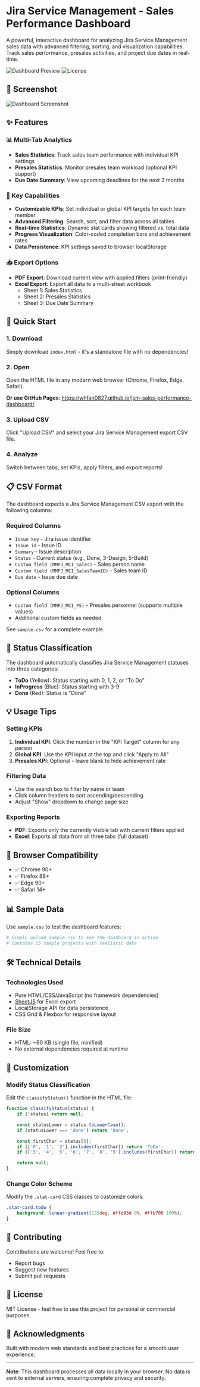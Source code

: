 # Jira Service Management - Sales Performance Dashboard

A powerful, interactive dashboard for analyzing Jira Service Management sales data with advanced filtering, sorting, and visualization capabilities. Track sales performance, presales activities, and project due dates in real-time.

![Dashboard Preview](https://img.shields.io/badge/Status-Active-success)
![License](https://img.shields.io/badge/License-MIT-blue)

## 📸 Screenshot

![Dashboard Screenshot](screenshot.png)

## ✨ Features

### 📊 Multi-Tab Analytics
- **Sales Statistics**: Track sales team performance with individual KPI settings
- **Presales Statistics**: Monitor presales team workload (optional KPI support)
- **Due Date Summary**: View upcoming deadlines for the next 3 months

### 🎯 Key Capabilities
- **Customizable KPIs**: Set individual or global KPI targets for each team member
- **Advanced Filtering**: Search, sort, and filter data across all tables
- **Real-time Statistics**: Dynamic stat cards showing filtered vs. total data
- **Progress Visualization**: Color-coded completion bars and achievement rates
- **Data Persistence**: KPI settings saved to browser localStorage

### 📥 Export Options
- **PDF Export**: Download current view with applied filters (print-friendly)
- **Excel Export**: Export all data to a multi-sheet workbook
  - Sheet 1: Sales Statistics
  - Sheet 2: Presales Statistics
  - Sheet 3: Due Date Summary

## 🚀 Quick Start

### 1. Download
Simply download `index.html` - it's a standalone file with no dependencies!

### 2. Open
Open the HTML file in any modern web browser (Chrome, Firefox, Edge, Safari).

**Or use GitHub Pages**: https://whfan0827.github.io/jsm-sales-performance-dashboard/

### 3. Upload CSV
Click "Upload CSV" and select your Jira Service Management export CSV file.

### 4. Analyze
Switch between tabs, set KPIs, apply filters, and export reports!

## 📋 CSV Format

The dashboard expects a Jira Service Management CSV export with the following columns:

### Required Columns
- `Issue key` - Jira issue identifier
- `Issue id` - Issue ID
- `Summary` - Issue description
- `Status` - Current status (e.g., Done, 3-Design, 5-Build)
- `Custom field (MMPJ_MCI_Sales)` - Sales person name
- `Custom field (MMPJ_MCI_SalesTeamID)` - Sales team ID
- `Due date` - Issue due date

### Optional Columns
- `Custom field (MMPJ_MCI_PS)` - Presales personnel (supports multiple values)
- Additional custom fields as needed

See `sample.csv` for a complete example.

## 🎨 Status Classification

The dashboard automatically classifies Jira Service Management statuses into three categories:

- **ToDo** (Yellow): Status starting with 0, 1, 2, or "To Do"
- **InProgress** (Blue): Status starting with 3-9
- **Done** (Red): Status is "Done"

## 💡 Usage Tips

### Setting KPIs
1. **Individual KPI**: Click the number in the "KPI Target" column for any person
2. **Global KPI**: Use the KPI input at the top and click "Apply to All"
3. **Presales KPI**: Optional - leave blank to hide achievement rate

### Filtering Data
- Use the search box to filter by name or team
- Click column headers to sort ascending/descending
- Adjust "Show" dropdown to change page size

### Exporting Reports
- **PDF**: Exports only the currently visible tab with current filters applied
- **Excel**: Exports all data from all three tabs (full dataset)

## 🔧 Browser Compatibility

- ✅ Chrome 90+
- ✅ Firefox 88+
- ✅ Edge 90+
- ✅ Safari 14+

## 📊 Sample Data

Use `sample.csv` to test the dashboard features:

```bash
# Simply upload sample.csv to see the dashboard in action
# Contains 15 sample projects with realistic data
```

## 🛠️ Technical Details

### Technologies Used
- Pure HTML/CSS/JavaScript (no framework dependencies)
- [SheetJS](https://sheetjs.com/) for Excel export
- LocalStorage API for data persistence
- CSS Grid & Flexbox for responsive layout

### File Size
- HTML: ~60 KB (single file, minified)
- No external dependencies required at runtime

## 📝 Customization

### Modify Status Classification
Edit the `classifyStatus()` function in the HTML file:

```javascript
function classifyStatus(status) {
    if (!status) return null;

    const statusLower = status.toLowerCase();
    if (statusLower === 'done') return 'Done';

    const firstChar = status[0];
    if (['0', '1', '2'].includes(firstChar)) return 'ToDo';
    if (['3', '4', '5', '6', '7', '8', '9'].includes(firstChar)) return 'InProgress';

    return null;
}
```

### Change Color Scheme
Modify the `.stat-card` CSS classes to customize colors:

```css
.stat-card.todo {
    background: linear-gradient(135deg, #ffd93d 0%, #ffb700 100%);
}
```

## 🤝 Contributing

Contributions are welcome! Feel free to:
- Report bugs
- Suggest new features
- Submit pull requests

## 📄 License

MIT License - feel free to use this project for personal or commercial purposes.

## 🙏 Acknowledgments

Built with modern web standards and best practices for a smooth user experience.

---

**Note**: This dashboard processes all data locally in your browser. No data is sent to external servers, ensuring complete privacy and security.
